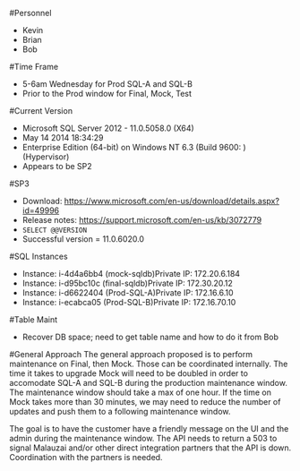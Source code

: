 #Personnel
- Kevin
- Brian
- Bob
   
#Time Frame
- 5-6am Wednesday for Prod SQL-A and SQL-B
- Prior to the Prod window for Final, Mock, Test

#Current Version
- Microsoft SQL Server 2012 - 11.0.5058.0 (X64) 
- May 14 2014 18:34:29 
- Enterprise Edition (64-bit) on Windows NT 6.3 <X64> (Build 9600: ) (Hypervisor)
- Appears to be SP2

#SP3
- Download: https://www.microsoft.com/en-us/download/details.aspx?id=49996
- Release notes: https://support.microsoft.com/en-us/kb/3072779
- `SELECT @@VERSION`
- Successful version = 11.0.6020.0
    
#SQL Instances
- Instance:  i-4d4a6bb4 (mock-sqldb)Private IP: 172.20.6.184
- Instance:  i-d95bc10c (final-sqldb)Private IP: 172.30.20.12
- Instance:  i-d6622404 (Prod-SQL-A)Private IP: 172.16.6.10
- Instance:  i-ecabca05 (Prod-SQL-B)Private IP: 172.16.70.10
    
#Table Maint
- Recover DB space; need to get table name and how to do it from Bob

#General Approach
The general approach proposed is to perform maintenance on Final, then Mock. Those can be coordinated internally. The time it takes to upgrade Mock will need to be doubled in order to accomodate SQL-A and SQL-B during the production maintenance window. The maintenance window should take a max of one hour. If the time on Mock takes more than 30 minutes, we may need to reduce the number of updates and push them to a following maintenance window.

The goal is to have the customer have a friendly message on the UI and the admin during the maintenance window. The API needs to return a 503 to signal Malauzai and/or other direct integration partners that the API is down. Coordination with the partners is needed.

